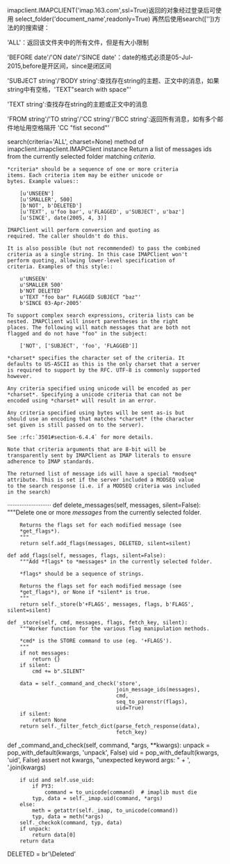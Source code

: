 imapclient.IMAPCLIENT('imap.163.com',ssl=True)返回的对象经过登录后可使用
select_folder('document_name',readonly=True)
再然后使用search([''])方法的的搜索键：

'ALL'：返回该文件夹中的所有文件，但是有大小限制

'BEFORE date'/'ON date'/'SINCE date'：date的格式必须是05-Jul-2015,before是开区间，since是闭区间

'SUBJECT string'/'BODY string':查找存在string的主题、正文中的消息，如果string中有空格，'TEXT"search with space"'

'TEXT string':查找存在string的主题或正文中的消息


'FROM string'/'TO string'/'CC string'/'BCC string':返回所有消息，如有多个邮件地址用空格隔开
           'CC "fist second"'




search(criteria='ALL', charset=None) method of imapclient.imapclient.IMAPClient instance
    Return a list of messages ids from the currently selected
    folder matching *criteria*.
    
    *criteria* should be a sequence of one or more criteria
    items. Each criteria item may be either unicode or
    bytes. Example values::
    
        [u'UNSEEN']
        [u'SMALLER', 500]
        [b'NOT', b'DELETED']
        [u'TEXT', u'foo bar', u'FLAGGED', u'SUBJECT', u'baz']
        [u'SINCE', date(2005, 4, 3)]
    
    IMAPClient will perform conversion and quoting as
    required. The caller shouldn't do this.
    
    It is also possible (but not recommended) to pass the combined
    criteria as a single string. In this case IMAPClient won't
    perform quoting, allowing lower-level specification of
    criteria. Examples of this style::
    
        u'UNSEEN'
        u'SMALLER 500'
        b'NOT DELETED'
        u'TEXT "foo bar" FLAGGED SUBJECT "baz"'
        b'SINCE 03-Apr-2005'
    
    To support complex search expressions, criteria lists can be
    nested. IMAPClient will insert parentheses in the right
    places. The following will match messages that are both not
    flagged and do not have "foo" in the subject:
    
        ['NOT', ['SUBJECT', 'foo', 'FLAGGED']]
    
    *charset* specifies the character set of the criteria. It
    defaults to US-ASCII as this is the only charset that a server
    is required to support by the RFC. UTF-8 is commonly supported
    however.
    
    Any criteria specified using unicode will be encoded as per
    *charset*. Specifying a unicode criteria that can not be
    encoded using *charset* will result in an error.
    
    Any criteria specified using bytes will be sent as-is but
    should use an encoding that matches *charset* (the character
    set given is still passed on to the server).
    
    See :rfc:`3501#section-6.4.4` for more details.
    
    Note that criteria arguments that are 8-bit will be
    transparently sent by IMAPClient as IMAP literals to ensure
    adherence to IMAP standards.
    
    The returned list of message ids will have a special *modseq*
    attribute. This is set if the server included a MODSEQ value
    to the search response (i.e. if a MODSEQ criteria was included
    in the search)

·························
    def delete_messages(self, messages, silent=False):
        """Delete one or more *messages* from the currently selected
        folder.

        Returns the flags set for each modified message (see
        *get_flags*).
        """
        return self.add_flags(messages, DELETED, silent=silent)

    def add_flags(self, messages, flags, silent=False):
        """Add *flags* to *messages* in the currently selected folder.

        *flags* should be a sequence of strings.

        Returns the flags set for each modified message (see
        *get_flags*), or None if *silent* is true.
        """
        return self._store(b'+FLAGS', messages, flags, b'FLAGS', silent=silent)

    def _store(self, cmd, messages, flags, fetch_key, silent):
        """Worker function for the various flag manipulation methods.

        *cmd* is the STORE command to use (eg. '+FLAGS').
        """
        if not messages:
            return {}
        if silent:
            cmd += b".SILENT"

        data = self._command_and_check('store',
                                       join_message_ids(messages),
                                       cmd,
                                       seq_to_parenstr(flags),
                                       uid=True)
        if silent:
            return None
        return self._filter_fetch_dict(parse_fetch_response(data),
                                       fetch_key)

def _command_and_check(self, command, *args, **kwargs):
        unpack = pop_with_default(kwargs, 'unpack', False)
        uid = pop_with_default(kwargs, 'uid', False)
        assert not kwargs, "unexpected keyword args: " + ', '.join(kwargs)

        if uid and self.use_uid:
            if PY3:
                command = to_unicode(command)  # imaplib must die
            typ, data = self._imap.uid(command, *args)
        else:
            meth = getattr(self._imap, to_unicode(command))
            typ, data = meth(*args)
        self._checkok(command, typ, data)
        if unpack:
            return data[0]
        return data

DELETED = br'\Deleted'
